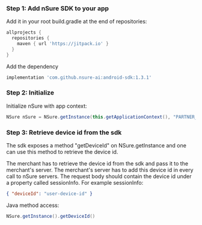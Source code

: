 ### Step 1: Add nSure SDK to your app

Add it in your root build.gradle at the end of repositories:

```gradle
allprojects {
  repositories {
    maven { url 'https://jitpack.io' }
  }
}
```

Add the dependency

```gradle
implementation 'com.github.nsure-ai:android-sdk:1.3.1'
```
### Step 2: Initialize
Initialize nSure with app context:

```java
NSure nSure = NSure.getInstance(this.getApplicationContext(), "PARTNER_ID", "SAMPLE_ANDROID_APP_ID");
```

### Step 3: Retrieve device id from the sdk
The sdk exposes a method "getDeviceId" on NSure.getInstance and one can use this method to retrieve the device id.

The merchant has to retrieve the device id from the sdk and pass it to the merchant's server. The merchant's server has to add this device id in every call to nSure servers. The request body should contain the device id under a property called sessionInfo. 
For example sessionInfo:
```json
{ "deviceId": "user-device-id" }
```
Java method access:
```java
NSure.getInstance().getDeviceId()
```
